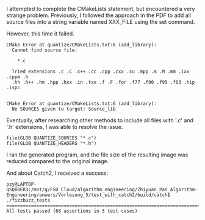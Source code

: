 I attempted to complete the CMakeLists statement, but encountered a very strange problem. 
Previously, I followed the approach in the PDF to add all source files into a string variable named XXX_FILE using the set command. 

However, this time it failed. 
```
CMake Error at quantize/CMakeLists.txt:6 (add_library):
  Cannot find source file:

    *.c

  Tried extensions .c .C .c++ .cc .cpp .cxx .cu .mpp .m .M .mm .ixx .cppm .h
  .hh .h++ .hm .hpp .hxx .in .txx .f .F .for .f77 .f90 .f95 .f03 .hip .ispc


CMake Error at quantize/CMakeLists.txt:6 (add_library):
  No SOURCES given to target: Source_lib
```
Eventually, after researching other methods to include all files with '.c' and '.h' extensions, I was able to resolve the issue.
```
file(GLOB QUANTIZE_SOURCES "*.c")
file(GLOB QUANTIZE_HEADERS "*.h")
```

I ran the generated program, and the file size of the resulting image was reduced compared to the original image.


And about Catch2, I received a success:
```
pzy@LAPTOP-QSQ08ER3:/mnt/g/FSU_Cloud/algorithm_engineering/Zhiyuan_Pan_Algorithm-Engineering/anwers/Vorlesung_5/test_with_catch2/build/catch$ ./fizzbuzz_tests
===============================================================================
All tests passed (68 assertions in 3 test cases)

```